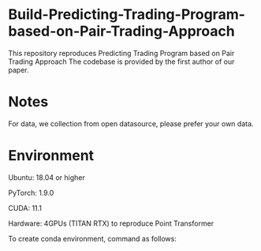 # Build-Predicting-Trading-Program-based-on-Pair-Trading-Approach
This repository reproduces Predicting Trading Program based on Pair Trading Approach
The codebase is provided by the first author of our paper.

# Notes
For data, we collection from open datasource, please prefer your own data.

# Environment
Ubuntu: 18.04 or higher

PyTorch: 1.9.0

CUDA: 11.1

Hardware: 4GPUs (TITAN RTX) to reproduce Point Transformer

To create conda environment, command as follows:
